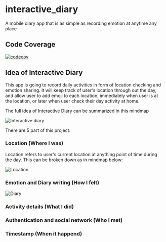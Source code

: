 # interactive_diary

A mobile diary app that is as simple as recording emotion at anytime any place

## Code Coverage

[![codecov](https://codecov.io/gh/suesitran/interactive_diary/branch/dev/graph/badge.svg?token=A5CN9CRXPM)](https://codecov.io/gh/suesitran/interactive_diary)

## Idea of Interactive Diary

This app is going to record daily activities in form of location checking and emotion sharing. It will keep track of user's location through out the day, and allow user to add emoji to each location, immediately when user is at the location, or later when user check their day activity at home.

The full idea of Interactive Diary can be summarized in this mindmap

![Interactive diary](https://user-images.githubusercontent.com/17781268/183034546-5c0d81ea-0abc-4090-bd11-6045ad9d6017.png)

There are 5 part of this project:

### Location (Where I was)
Location refers to user's current location at anything point of time during the day. This can be broken down as in mindmap below:

![Location](https://user-images.githubusercontent.com/17781268/183033198-64a61aea-5d65-484f-b051-1132c564a79d.png)

### Emotion and Diary writing (How I felt)

![Diary](https://user-images.githubusercontent.com/17781268/183036122-dfcca9f9-0287-4cdf-b57f-ac9f7f7c16b5.png)

### Activity details (What I did)

### Authentication and social network (Who I met)

### Timestamp (When it happend)
